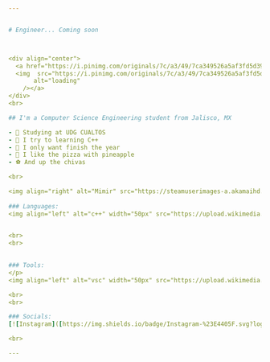 ```yaml
---


# Engineer... Coming soon



<div align="center">
  <a href="https://i.pinimg.com/originals/7c/a3/49/7ca349526a5af3fd5d39f7360dc44390.gif">
  <img  src="https://i.pinimg.com/originals/7c/a3/49/7ca349526a5af3fd5d39f7360dc44390.gif"
       alt="loading" 
    /></a>
</div>
<br>

## I'm a Computer Science Engineering student from Jalisco, MX

- 📖 Studying at UDG CUALTOS
- 🦾 I try to learning C++
- 🙏 I only want finish the year
- 🍕 I like the pizza with pineapple
- ⚽ And up the chivas

<br>

<img align="right" alt="Mimir" src="https://steamuserimages-a.akamaihd.net/ugc/861738022413745366/0CFBCA54384EB970C7BFAD49F37A27FC19420234/?imw=5000&imh=5000&ima=fit&impolicy=Letterbox&imcolor=%23000000&letterbox=false" width="600" />
  
### Languages:
<img align="left" alt="c++" width="50px" src="https://upload.wikimedia.org/wikipedia/commons/thumb/1/18/ISO_C%2B%2B_Logo.svg/1822px-ISO_C%2B%2B_Logo.svg.png" />  

  
<br> 
<br>
 

### Tools:  
</p>
<img align="left" alt="vsc" width="50px" src="https://upload.wikimedia.org/wikipedia/commons/thumb/9/9a/Visual_Studio_Code_1.35_icon.svg/2048px-Visual_Studio_Code_1.35_icon.svg.png" /> 

<br>
<br>

### Socials:
[![Instagram]([https://img.shields.io/badge/Instagram-%23E4405F.svg?logo=Instagram&logoColor=white](https://upload.wikimedia.org/wikipedia/commons/thumb/a/a5/Instagram_icon.png/480px-Instagram_icon.png))](https://www.instagram.com/eduardotec05/) 

<br>

---
```

